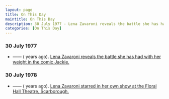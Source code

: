 ```yaml
---
layout: page
title: On This Day
maintitle: On This Day
description: 30 July 1977 - Lena Zavaroni reveals the battle she has had with her weight in the comic Jackie. 30 July 1978 - Lena Zavaroni starred in her own show at the Floral Hall Theatre, Scarborough.
categories: [On This Day]
---
```


### 30 July 1977
* —— (<span id="age1"></span> years ago). [Lena Zavaroni reveals the battle she has had with her weight in the comic Jackie.](/magazines/jackie/1977/07/30/jackie.html)

### 30 July 1978
* —— (<span id="age2"></span> years ago). [Lena Zavaroni starred in her own show at the Floral Hall Theatre, Scarborough.](/theatre/the%20lena%20zavaroni%20show/1978/07/30/the-lena-zavaroni-show.html)

<!-- Script for calculating number of years ago -->
<script>
var dob = '19770730';
var year = Number(dob.substr(0, 4));
var month = Number(dob.substr(4, 2)) - 1;
var day = Number(dob.substr(6, 2));
var today = new Date();
var age1 = today.getFullYear() - year;
if (today.getMonth() < month || (today.getMonth() == month && today.getDate() < day)) {
age1--;
}
document.getElementById("age1").innerHTML=age1;

var dob = '19780730';
var year = Number(dob.substr(0, 4));
var month = Number(dob.substr(4, 2)) - 1;
var day = Number(dob.substr(6, 2));
var today = new Date();
var age2 = today.getFullYear() - year;
if (today.getMonth() < month || (today.getMonth() == month && today.getDate() < day)) {
age2--;
}
document.getElementById("age2").innerHTML=age2;
</script>

